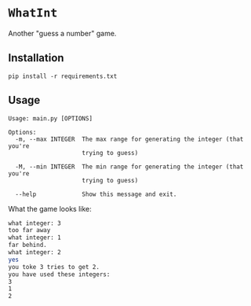 # `WhatInt`
Another "guess a number" game.

## Installation
```
pip install -r requirements.txt
```

## Usage
```
Usage: main.py [OPTIONS]

Options:
  -m, --max INTEGER  The max range for generating the integer (that you're
                     trying to guess)

  -M, --min INTEGER  The min range for generating the integer (that you're
                     trying to guess)

  --help             Show this message and exit.
```

What the game looks like:
```bash
what integer: 3
too far away
what integer: 1
far behind.
what integer: 2
yes
you toke 3 tries to get 2.
you have used these integers:
3
1
2
```